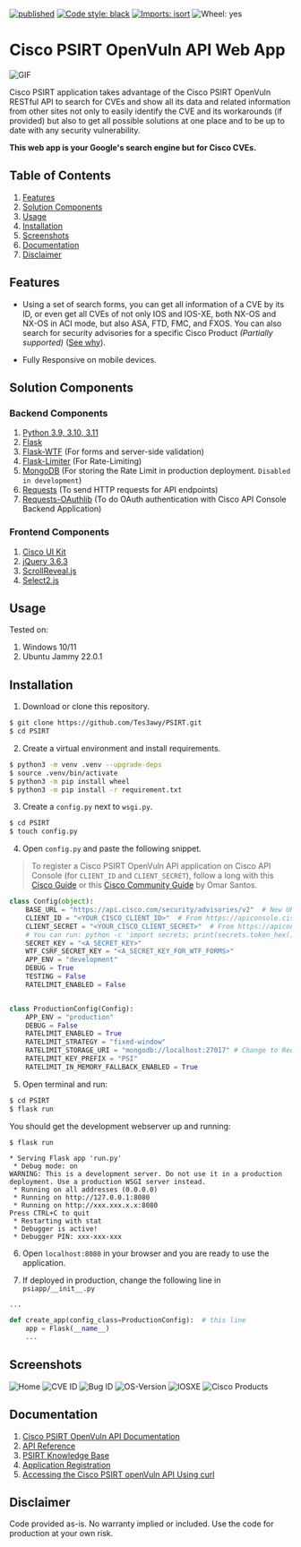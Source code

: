 [![published](https://static.production.devnetcloud.com/codeexchange/assets/images/devnet-published.svg)](https://developer.cisco.com/codeexchange/github/repo/Tes3awy/PSIRT)
[![Code style: black](https://img.shields.io/badge/code%20style-black-000000.svg)](https://github.com/psf/black)
[![Imports: isort](https://img.shields.io/badge/%20imports-isort-%231674b1?style=flat&labelColor=ef8336)](https://pycqa.github.io/isort/)
![Wheel: yes](https://img.shields.io/pypi/wheel/yes)

# Cisco PSIRT OpenVuln API Web App

![GIF](assets/psirt.gif)

Cisco PSIRT application takes advantage of the Cisco PSIRT OpenVuln RESTful API to search for CVEs and show all its data and related information from other sites not only to easily identify the CVE and its workarounds (if provided) but also to get all possible solutions at one place and to be up to date with any security vulnerability.

**This web app is your Google's search engine but for Cisco CVEs.**

## Table of Contents

1. [Features](#features)
2. [Solution Components](#solution-components)
3. [Usage](#usage)
4. [Installation](#installation)
5. [Screenshots](#screenshots)
6. [Documentation](#documentation)
7. [Disclaimer](#disclaimer)

## Features

- Using a set of search forms, you can get all information of a CVE by its ID, or even get all CVEs of not only IOS and IOS-XE, both NX-OS and NX-OS in ACI mode, but also ASA, FTD, FMC, and FXOS. You can also search for security advisories for a specific Cisco Product _(Partially supported)_ ([See why](https://community.cisco.com/t5/services-discussions/psirt-openvuln-api-pagination-issue/m-p/4760270#M938)).

- Fully Responsive on mobile devices.

## Solution Components

### Backend Components

1. [Python 3.9, 3.10, 3.11](https://www.python.org/downloads/)
2. [Flask](https://flask.palletsprojects.com/en/2.2.x/)
3. [Flask-WTF](https://flask-wtf.readthedocs.io/en/1.0.x/) (For forms and server-side validation)
4. [Flask-Limiter](https://flask-limiter.readthedocs.io/en/stable/) (For Rate-Limiting)
5. [MongoDB](https://www.mongodb.com/try/download/community) (For storing the Rate Limit in production deployment. `Disabled in development`)
6. [Requests](https://requests.readthedocs.io/en/latest/) (To send HTTP requests for API endpoints)
7. [Requests-OAuthlib](https://requests.readthedocs.io/en/latest/community/recommended/#requests-oauthlib) (To do OAuth authentication with Cisco API Console Backend Application)

### Frontend Components

1. [Cisco UI Kit](https://www.cisco.com/web/fw/cisco-ui/2.0.5/dist/css/cui-standard.min.css)
2. [jQuery 3.6.3](https://jquery.com/download/)
3. [ScrollReveal.js](https://scrollrevealjs.org/)
4. [Select2.js](https://select2.org/)

## Usage

Tested on:

1. Windows 10/11
2. Ubuntu Jammy 22.0.1

## Installation

1. Download or clone this repository.

```bash
$ git clone https://github.com/Tes3awy/PSIRT.git
$ cd PSIRT
```

2. Create a virtual environment and install requirements.

```bash
$ python3 -m venv .venv --upgrade-deps
$ source .venv/bin/activate
$ python3 -m pip install wheel
$ python3 -m pip install -r requirement.txt
```

3. Create a `config.py` next to `wsgi.py`.

```bash
$ cd PSIRT
$ touch config.py
```

4. Open `config.py` and paste the following snippet.

> To register a Cisco PSIRT OpenVuln API application on Cisco API Console (for `CLIENT_ID` and `CLIENT_SECRET`), follow a long with this [Cisco Guide](https://developer.cisco.com/docs/support-apis/#!application-registration/exploring-the-api-developer-portal) or this [Cisco Community Guide](https://community.cisco.com/t5/services-knowledge-base/accessing-the-cisco-psirt-openvuln-api-using-curl/ta-p/3652897) by Omar Santos.

```python
class Config(object):
    BASE_URL = "https://api.cisco.com/security/advisories/v2"  # New URL
    CLIENT_ID = "<YOUR_CISCO_CLIENT_ID>"  # From https://apiconsole.cisco.com/apps/myapps
    CLIENT_SECRET = "<YOUR_CISCO_CLIENT_SECRET>"  # From https://apiconsole.cisco.com/apps/myapps
    # You can run: python -c 'import secrets; print(secrets.token_hex())' twice to get two secret keys for the following secret keys.
    SECRET_KEY = "<A_SECRET_KEY>"
    WTF_CSRF_SECRET_KEY = "<A_SECRET_KEY_FOR_WTF_FORMS>"
    APP_ENV = "development"
    DEBUG = True
    TESTING = False
    RATELIMIT_ENABLED = False


class ProductionConfig(Config):
    APP_ENV = "production"
    DEBUG = False
    RATELIMIT_ENABLED = True
    RATELIMIT_STRATEGY = "fixed-window"
    RATELIMIT_STORAGE_URI = "mongodb://localhost:27017" # Change to Redis or Memcached depending on your choice
    RATELIMIT_KEY_PREFIX = "PSI"
    RATELIMIT_IN_MEMORY_FALLBACK_ENABLED = True
```

5. Open terminal and run:

```bash
$ cd PSIRT
$ flask run
```

You should get the development webserver up and running:

```
$ flask run

* Serving Flask app 'run.py'
 * Debug mode: on
WARNING: This is a development server. Do not use it in a production deployment. Use a production WSGI server instead.
 * Running on all addresses (0.0.0.0)
 * Running on http://127.0.0.1:8080
 * Running on http://xxx.xxx.x.x:8080
Press CTRL+C to quit
 * Restarting with stat
 * Debugger is active!
 * Debugger PIN: xxx-xxx-xxx

```

6. Open `localhost:8080` in your browser and you are ready to use the application.

7. If deployed in production, change the following line in `psiapp/__init__.py`

```python
...

def create_app(config_class=ProductionConfig):  # this line
    app = Flask(__name__)
    ...
```

## Screenshots

![Home](assets/home.jpg)
![CVE ID](assets/cve.jpg)
![Bug ID](assets/bug.jpg)
![OS-Version](assets/os-version.jpg)
![IOSXE](assets/iosxe.jpeg)
![Cisco Products](assets/product.jpg)

## Documentation

1. [Cisco PSIRT OpenVuln API Documentation](https://developer.cisco.com/docs/psirt/)
2. [API Reference](https://developer.cisco.com/docs/psirt/#!api-reference)
3. [PSIRT Knowledge Base](https://devnetsupport.cisco.com/hc/en-us/sections/115002851487-openVuln-API)
4. [Application Registration](https://developer.cisco.com/docs/support-apis/#!application-registration/application-registration)
5. [Accessing the Cisco PSIRT openVuln API Using curl](https://community.cisco.com/t5/services-knowledge-base/accessing-the-cisco-psirt-openvuln-api-using-curl/ta-p/3652897)

## Disclaimer

Code provided as-is. No warranty implied or included. Use the code for production at your own risk.
